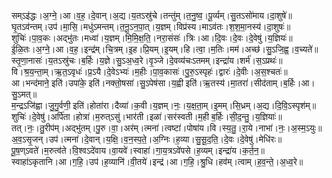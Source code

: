 

  
सम्ऽइ॑द्धः।अ॒ग्ने॒।आ।व॒ह॒।दे॒वान्।अ॒द्य।य॒तऽस्रु॑चे।तन्तु॑म्।त॒नु॒ष्व॒।पू॒र्व्यम्।सु॒तऽसो॑माय।दा॒शुषे॑॥  
घृ॒तऽव॑न्तम्।उप॑।मा॒सि॒।मधु॑ऽमन्तम्।त॒नू॒ऽन॒पा॒त्।य॒ज्ञम्।विप्र॑स्य।माऽव॑तः।श॒श॒मा॒नस्य॑।दा॒शुषः॑॥  
शुचिः॑।पा॒व॒कः।अद्भु॑तः।मध्वा॑।य॒ज्ञम्।मि॒मि॒क्ष॒ति॒।नरा॒संसः॑।त्रिः।आ।दि॒वः।दे॒वः।दे॒वेषु॑।य॒ज्ञियः॑॥  
ई॒ळि॒तः।अ॒ग्ने॒।आ।व॒ह॒।इन्द्र॑म्।चि॒त्रम्।इ॒ह।प्रि॒यम्।इ॒यम्।हि।त्वा॒।म॒तिः।मम॑।अच्छ॑।सु॒ऽजि॒ह्व॒।व॒च्यते॑॥  
स्तृ॒णा॒नासः॑।य॒तऽस्रु॑चः।ब॒र्हिः।य॒ज्ञे।सु॒ऽअ॒ध्व॒रे।वृ॒ञ्जे।दे॒वव्य॑चःऽतमम्।इन्द्रा॑य।शर्म॑।स॒ऽप्रथः॑॥  
वि।श्र॒य॒न्ता॒म्।ऋ॒त॒ऽवृधः॑।प्र॒ऽयै।दे॒वेऽभ्यः॑।म॒हीः।पा॒व॒कासः॑।पु॒रु॒ऽस्पृहः॑।द्वारः॑।दे॒वीः।अ॒स॒श्चतः॑॥  
आ।भन्द॑माने॒ इति॑।उपा॑के॒ इति॑।नक्तो॒षसा॑।सु॒ऽपेष॑सा।य॒ह्वी इति॑।ऋ॒तस्य॑।मा॒तरा॑।सीद॑ताम्।ब॒र्हिः।आ।सु॒ऽमत्॥  
म॒न्द्रऽजि॑ह्वा।जु॒गु॒र्वणी॒ इति॑।होता॑रा।दैव्या॑।क॒वी।य॒ज्ञम्।नः॒।य॒क्ष॒ता॒म्।इ॒मम्।सि॒ध्रम्।अ॒द्य।दि॒वि॒ऽस्पृश॑म्॥  
शुचिः॑।दे॒वेषु॑।अर्पि॑ता।होत्रा॑।म॒रुत्ऽसु॑।भार॑ती।इळा॑।सर॑स्वती।म॒ही ब॒र्हिः।सी॒द॒न्तु॒।य॒ज्ञियाः॑॥  
तत्।नः॒।तु॒रीप॑म्।अद्भु॑तम्।पु॒रु।वा॒।अर॑म्।त्मना॑।त्वष्टा॑।पोषा॑य।वि।स्य॒तु॒।रा॒ये।नाभा॑।नः॒।अ॒स्म॒ऽयुः॥  
अ॒व॒ऽसृ॒जन्।उप॑।त्मना॑।दे॒वान्।य॒क्षि॒।व॒न॒स्प॒ते॒।अ॒ग्निः।ह॒व्या।सु॒सू॒द॒ति॒।दे॒वः।दे॒वेषु॑।मेधि॑रः॥  
पू॒ष॒ण्ऽवते॑।म॒रुत्व॑ते।वि॒श्वऽदे॑वाय।वा॒यवे॑।स्वाहा॑।गा॒य॒त्रऽवे॑पसे।ह॒व्यम्।इन्द्रा॑य।क॒र्त॒न॒॥  
स्वाहा॑ऽकृतानि।आ।ग॒हि॒।उप॑।ह॒व्यानि॑।वी॒तये॑।इन्द्र॑।आ।ग॒हि॒।श्रु॒धि।हव॑म्।त्वाम्।ह॒व॒न्ते॒।अ॒ध्व॒रे॥  
